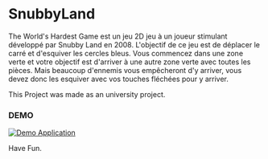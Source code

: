 # SnubbyLand 

<!-- [Report](https://www.overleaf.com/read/vvppvyhymjhv)-->


The World's Hardest Game est un jeu 2D jeu à un joueur stimulant développé par Snubby Land en 2008. L'objectif de ce jeu est de déplacer le carré et d'esquiver les cercles bleus. Vous commencez dans une zone verte et votre objectif est d'arriver à une autre zone verte avec toutes les pièces. Mais beaucoup d'ennemis vous empêcheront d'y arriver, vous devez donc les esquiver avec vos touches fléchées pour y arriver.



This Project was made as an university project.

<h3>DEMO</h3>

<a href="https://www.youtube.com/embed/h6qdAJO26tc" rel="nofollow"><img src="https://makeagif.com/i/b-acdc" alt="Demo Application" data-canonical-src="https://www.youtube.com/embed/h6qdAJO26tc&t=" style="max-width:100%;"></a>

Have Fun.
